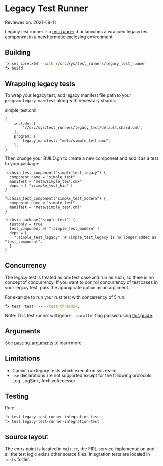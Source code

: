 # Legacy Test Runner

Reviewed on: 2021-08-11

Legacy test runner is a [test runner][test-runner] that launches a wrapped legacy
test component in a new hermetic enclosing environment.

## Building

```bash
fx set core.x64 --with //src/sys/test_runners/legacy_test_runner
fx build
```

## Wrapping legacy tests

To wrap your legacy test, add legacy manifest file path to your
`program.legacy_manifest` along with necessary shards:

simple_test.cml:

```cml
{
    include: [
        "//src/sys/test_runners/legacy_test/default.shard.cml",
    ],
    program: {
        legacy_manifest: "meta/simple_test.cmx",
    },
}
```

Then change your BUILD.gn to create a new component and add it as a test to your
package:

```gn
fuchsia_test_component("simple_test_legacy") {
  component_name = "simple_test"
  manifest = "meta/simple_test.cmx"
  deps = [ ":simple_test_bin" ]
}

fuchsia_test_component("simple_test_modern") {
  component_name = "simple_test"
  manifest = "meta/simple_test.cml"
}

fuchsia_package("simple_test") {
  testonly = true
  test_component =[ ":simple_test_modern" ]
  deps = [
    ":simple_test_legacy", # simple_test_legacy is no longer added as "test_component".
  ]
}

```

## Concurrency

The legacy test is treated as one test case and run as such, so there is
no concept of concurrency. If you want to control concurrency of test cases in
your legacy test,  pass the appropriate option as an argument.

For example to run your rust test with concurrency of 5 run:

```bash
fx test <test> -- --test-threads=5
```

Note: This test runner will ignore `--parallel` flag passed using [this guide](override-parallel).

## Arguments

See [passing-arguments](passing-arguments) to learn more.

## Limitations

- Cannot run legacy tests which execute in sys realm.
- `use` declarations are not supported except for the following protocols: Log, LogSink, ArchiveAccessor

## Testing

Run:

```bash
fx test legacy-test-runner-integration-test
fx test legacy-test-runner-integration-test
```

## Source layout

The entry point is located in `main.cc`, the FIDL service implementation and
all the test logic exists other source files. Integration tests are located in `tests` folder.

[test-runner]: ../README.md
[override-parallel]: /docs/concepts/testing/modern/test_component.md#running_test_cases_in_parallel
[passing-arguments]: /docs/concepts/testing/modern/test_runner_framework.md#passing_arguments
